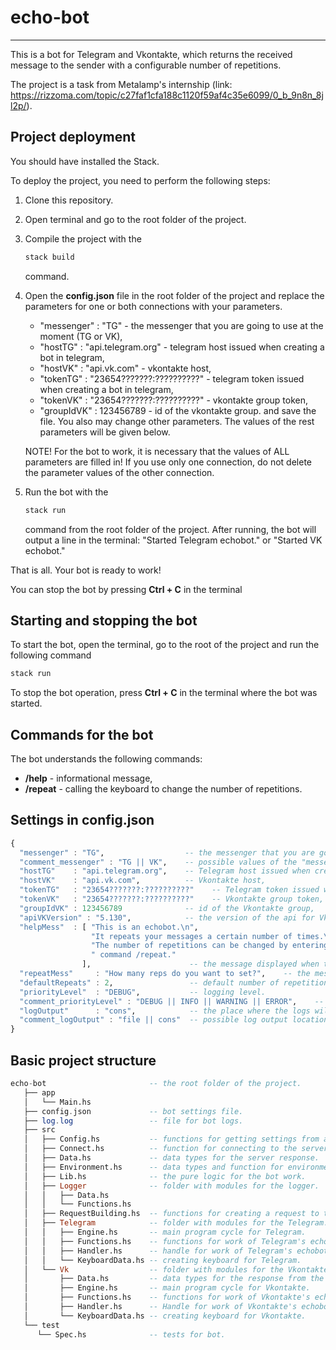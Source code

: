 # echo-bot
------

This is a bot for Telegram and Vkontakte, which returns the received message to the sender with a configurable number of repetitions.

The project is a task from Metalamp's internship (link: https://rizzoma.com/topic/c27faf1cfa188c1120f59af4c35e6099/0_b_9n8n_8jl2p/). 

## Project deployment

You should have installed the Stack.

To deploy the project, you need to perform the following steps:
1. Clone this repository.
2. Open terminal and go to the root folder of the project.
3. Compile the project with the 
   ```haskell
   stack build
   ```
   command.
4. Open the **config.json** file in the root folder of the project and replace the parameters for one or both connections with your parameters.
    - "messenger" : "TG"                         - the messenger that you are going to use at the moment (TG or VK),
    - "hostTG"    : "api.telegram.org"           - telegram host issued when creating a bot in telegram,
    - "hostVK"    : "api.vk.com"                 - vkontakte host,
    - "tokenTG"   : "23654???????:??????????"    - telegram token issued when creating a bot in telegram,
    - "tokenVK"   : "23654???????:??????????"    - vkontakte group token,
    - "groupIdVK" : 123456789                    - id of the vkontakte group.
   and save the file.
   You also may change other parameters. The values of the rest parameters will be given below.
   
   NOTE! For the bot to work, it is necessary that the values of ALL parameters are filled in! 
   If you use only one connection, do not delete the parameter values of the other connection.
5. Run the bot with the 
   ```haskell
   stack run
   ```
   command from the root folder of the project.
   After running, the bot will output a line in the terminal: "Started Telegram echobot." or "Started VK echobot."
   
That is all. Your bot is ready to work!

You can stop the bot by pressing **Ctrl + C** in the terminal

## Starting and stopping the bot

To start the bot, open the terminal, go to the root of the project and run the following command 
```haskell
stack run
```
To stop the bot operation, press **Ctrl + C** in the terminal where the bot was started.

## Commands for the bot

The bot understands the following commands:
- **/help**       - informational message,
- **/repeat**     - calling the keyboard to change the number of repetitions. 

## Settings in config.json

```haskell
{
  "messenger" : "TG",                  -- the messenger that you are going to use at the moment,
  "comment_messenger" : "TG || VK",    -- possible values of the "messenger" field (Telegram or Vkontakte),         
  "hostTG"    : "api.telegram.org",    -- Telegram host issued when creating a bot in Telegram,
  "hostVK"    : "api.vk.com",          -- Vkontakte host,
  "tokenTG"   : "23654???????:??????????"    -- Telegram token issued when creating a bot in Telegram,
  "tokenVK"   : "23654???????:??????????"    -- Vkontakte group token,
  "groupIdVK" : 123456789              -- id of the Vkontakte group,
  "apiVKVersion" : "5.130",            -- the version of the api for Vkontakte (the bot has been tested with version 5.130),
  "helpMess"  : [ "This is an echobot.\n",
                  "It repeats your messages a certain number of times.\n",
                  "The number of repetitions can be changed by entering", 
                  " command /repeat."
                ],                      -- the message displayed when the bot receives the "/help" command,
  "repeatMess"     : "How many reps do you want to set?",    -- the message displayed when the bot receives the "/repeat" command,
  "defaultRepeats" : 2,                 -- default number of repetitions,
  "priorityLevel"  : "DEBUG",           -- logging level.
  "comment_priorityLevel" : "DEBUG || INFO || WARNING || ERROR",    -- possible logging levels.
  "logOutput"      : "cons",            -- the place where the logs will be output.
  "comment_logOutput" : "file || cons"  -- possible log output locations (file or console).
}
```  

## Basic project structure

```haskell
echo-bot                       -- the root folder of the project.
   ├── app
   │   └── Main.hs
   ├── config.json             -- bot settings file.
   ├── log.log                 -- file for bot logs. 
   ├── src
   │   ├── Config.hs           -- functions for getting settings from a file.
   │   ├── Connect.hs          -- function for connecting to the server.
   │   ├── Data.hs             -- data types for the server response.
   │   ├── Environment.hs      -- data types and function for environment.
   │   ├── Lib.hs              -- the pure logic for the bot work.
   │   ├── Logger              -- folder with modules for the logger.
   │   │   ├── Data.hs
   │   │   └── Functions.hs
   │   ├── RequestBuilding.hs  -- functions for creating a request to the server.
   │   ├── Telegram            -- folder with modules for the Telegram.
   │   │   ├── Engine.hs       -- main program cycle for Telegram.
   │   │   ├── Functions.hs    -- functions for work of Telegram's echobot.
   │   │   ├── Handler.hs      -- handle for work of Telegram's echobot.
   │   │   └── KeyboardData.hs -- creating keyboard for Telegram.
   │   └── Vk                  -- folder with modules for the Vkontakte.
   │       ├── Data.hs         -- data types for the response from the Vkontakte server.
   │       ├── Engine.hs       -- main program cycle for Vkontakte.
   │       ├── Functions.hs    -- functions for work of Vkontakte's echobot.  
   │       ├── Handler.hs      -- Handle for work of Vkontakte's echobot.
   │       └── KeyboardData.hs -- creating keyboard for Vkontakte.
   └── test
      └── Spec.hs              -- tests for bot.
```

